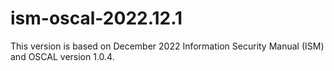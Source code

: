 # ism-oscal-2022.12.1
This version is based on December 2022 Information Security Manual (ISM) and OSCAL version 1.0.4.
